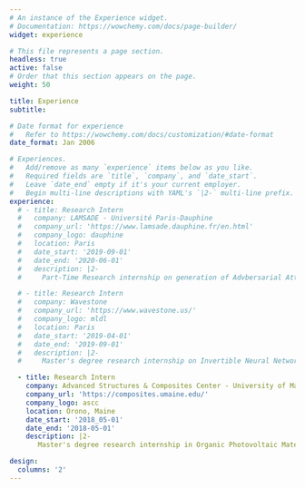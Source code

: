 ```yaml
---
# An instance of the Experience widget.
# Documentation: https://wowchemy.com/docs/page-builder/
widget: experience

# This file represents a page section.
headless: true
active: false
# Order that this section appears on the page.
weight: 50

title: Experience
subtitle:

# Date format for experience
#   Refer to https://wowchemy.com/docs/customization/#date-format
date_format: Jan 2006

# Experiences.
#   Add/remove as many `experience` items below as you like.
#   Required fields are `title`, `company`, and `date_start`.
#   Leave `date_end` empty if it's your current employer.
#   Begin multi-line descriptions with YAML's `|2-` multi-line prefix.
experience:
  # - title: Research Intern
  #   company: LAMSADE - Université Paris-Dauphine
  #   company_url: 'https://www.lamsade.dauphine.fr/en.html'
  #   company_logo: dauphine
  #   location: Paris
  #   date_start: '2019-09-01'
  #   date_end: '2020-06-01'
  #   description: |2-
  #     Part-Time Research internship on generation of Advbersarial Attacks with Invertible Neural Networks. 

  # - title: Research Intern
  #   company: Wavestone
  #   company_url: 'https://www.wavestone.us/'
  #   company_logo: mldl
  #   location: Paris
  #   date_start: '2019-04-01'
  #   date_end: '2019-09-01'
  #   description: |2-
  #     Master's degree research internship on Invertible Neural Networks as a defense against Adversarial Attacks.

  - title: Research Intern
    company: Advanced Structures & Composites Center - University of Maine
    company_url: 'https://composites.umaine.edu/'
    company_logo: ascc
    location: Orono, Maine
    date_start: '2018_05-01'
    date_end: '2018-05-01'
    description: |2-
       Master's degree research internship in Organic Photovoltaic Materials Through an Educational Partnership Agreement between the University of Maine and the US Army.

design:
  columns: '2'
---
```

